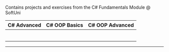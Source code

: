 Contains projects and exercises from the C# Fundamentals Module @ SoftUni


| C# Advanced           | C# OOP Basics | C# OOP Advanced  |
|-----------------------|:----------------------:|:------:|
|                       |                        |                            
|                       |                        |                       
|                       |                        |                
|                       |                        |                 
|                       |                        |              
|                       |                        |                  
-----
